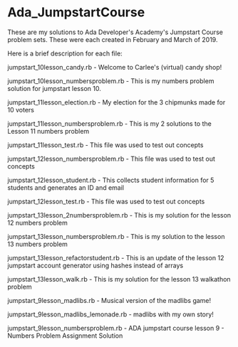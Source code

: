 # Ada_JumpstartCourse
These are my solutions to Ada Developer's Academy's Jumpstart Course problem sets. These were each created in February and March of 2019. 


Here is a brief description for each file: 

  jumpstart_10lesson_candy.rb
    - Welcome to Carlee's (virtual) candy shop!

  jumpstart_10lesson_numbersproblem.rb
    - This is my numbers problem solution for jumpstart lesson 10.

  jumpstart_11lesson_election.rb
    - My election for the 3 chipmunks made for 10 voters

  jumpstart_11lesson_numbersproblem.rb
    - This is my 2 solutions to the Lesson 11 numbers problem 

  jumpstart_11lesson_test.rb
    - This file was used to test out concepts
    
  jumpstart_12lesson_numbersproblem.rb
    - This file was used to test out concepts
    
  jumpstart_12lesson_student.rb
    - This collects student information for 5 students and generates an ID and email

  jumpstart_12lesson_test.rb
    - This file was used to test out concepts

  jumpstart_13lesson_2numbersproblem.rb
    - This is my solution for the lesson 12 numbers problem

  jumpstart_13lesson_numbersproblem.rb
    - This is my solution to the lesson 13 numbers problem 

  jumpstart_13lesson_refactorstudent.rb
    - This is an update of the lesson 12 jumpstart account generator using hashes instead of arrays

  jumpstart_13lesson_walk.rb
    - This is my solution for the lesson 13 walkathon problem
    
  jumpstart_9lesson_madlibs.rb
    - Musical version of the madlibs game!

  jumpstart_9lesson_madlibs_lemonade.rb
    - madlibs with my own story!

  jumpstart_9lesson_numbersproblem.rb
    - ADA jumpstart course lesson 9 - Numbers Problem Assignment Solution 
